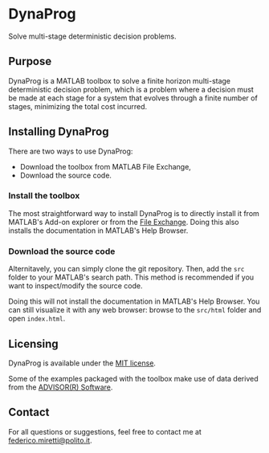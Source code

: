 # DynaProg
Solve multi-stage deterministic decision problems.

## Purpose
DynaProg is a MATLAB toolbox to solve a finite horizon multi-stage deterministic decision problem, which is a problem where a decision must be made at each stage for a system that evolves through a finite number of stages, minimizing the total cost incurred.

## Installing DynaProg
There are two ways to use DynaProg:
- Download the toolbox from MATLAB File Exchange,
- Download the source code.

### Install the toolbox
The most straightforward way to install DynaProg is to directly install it from MATLAB's Add-on explorer or from the [File Exchange](https://www.mathworks.com/matlabcentral/fileexchange/84260-dynaprog).
Doing this also installs the documentation in MATLAB's Help Browser.

### Download the source code
Alternitavely, you can simply clone the git repository. Then, add the `src` folder to your MATLAB's search path. This method is recommended if you want to inspect/modify the source code.

Doing this will not install the documentation in MATLAB's Help Browser. You can still visualize it with any web browser: browse to the `src/html` folder and open `index.html`.

## Licensing
DynaProg is available under the [MIT license](LICENSE.md).

Some of the examples packaged with the toolbox make use of data derived from the [ADVISOR(R) Software](https://sourceforge.net/p/adv-vehicle-sim/code/HEAD/tree/).

## Contact
For all questions or suggestions, feel free to contact me at federico.miretti@polito.it.
